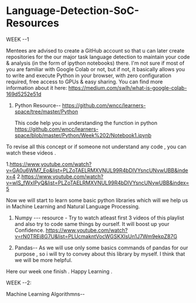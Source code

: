 # Language-Detection-SoC-Resources


WEEK --1

Mentees  are advised to create a GitHub account so that u can later create repositories for the our major task language detection to maintain your code & analysis (in the form of ipython notebooks) there.
I'm not sure if most of you are familiar with Google Colab or not, but if not, it basically allows you to write and execute Python in your browser, with zero configuration required, free access to GPUs & easy sharing. You can find more information about it here: 
https://medium.com/swlh/what-is-google-colab-169d5252e51d



1. Python Resource--
   https://github.com/wncc/learners-space/tree/master/Python
   
   This code help you in understanding  the function in python 
   https://github.com/wncc/learners-space/blob/master/Python/Week%202/Notebook1.ipynb
   
   
   
  To revise all this concept or if someone not understand any code , you can watch these videos .
  
  1.https://www.youtube.com/watch?v=GA0u6WM7_Eo&list=PLZoTAELRMXVNUL99R4bDlVYsncUNvwUBB&index=4
  2.https://www.youtube.com/watch?v=wlS_fWxIPyQ&list=PLZoTAELRMXVNUL99R4bDlVYsncUNvwUBB&index=5
  
  
  
  
  Now we will start to learn some basic python libraries which will we help us in  Machine Learning and Natural Language Processing.
  
  1. Numpy ---
    resource - Try to watch atleast first 3 videos of this playlist  and also try to code same things by ourself. It will boost up your Confidence.
    https://www.youtube.com/watch?v=rN0TREj8G7U&list=PLUcmakntVocWGSKXIsUn1J7Wm9ekpZ87G
    
    
  2. Pandas--
     As we will use only some basics commands of pandas for our purpose , so i will try to convey about this library by myself. I think that we will be more helpful.
     
     
Here our week one finish . 
Happy Learning .



WEEK --2:

  Machine Learning Algorithmns--
  
  
  
